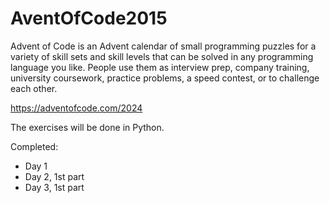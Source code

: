# AventOfCode2015

Advent of Code is an Advent calendar of small programming puzzles for a variety of skill sets and skill levels that can be solved in any programming language you like. People use them as interview prep, company training, university coursework, practice problems, a speed contest, or to challenge each other.

https://adventofcode.com/2024

The exercises will be done in Python.

Completed:
- Day 1
- Day 2, 1st part
- Day 3, 1st part
